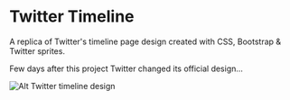 Twitter Timeline
================

A replica of Twitter's timeline page design created with CSS, Bootstrap &amp; Twitter sprites.  

Few days after this project Twitter changed its official design...

![Alt Twitter timeline design](https://raw2.github.com/GiacomoPatella/giacomopatella.github.io/master/timeline.png "Twitter timeline")
